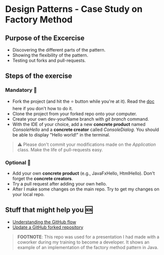 # Design Patterns - Case Study on Factory Method

## Purpose of the Excercise
- Discovering the different parts of the pattern.
- Showing the flexibility of the pattern.
- Testing out forks and pull-requests. 

## Steps of the exercise

### Mandatory 👶
- Fork the project (and hit the ⭐ button while you're at it). Read the [doc](https://docs.github.com/en/github/getting-started-with-github/fork-a-repo) here if you don't how to do it.
- Clone the project from your forked repo onto your computer.
- Create your own dev-yourName branch with *git branch* command. 
- With the IDE of your choice, add a new **concrete product** named *ConsoleHello* and a **concrete creator** called *ConsoleDialog*. You should be able to display "Hello world!" in the terminal.

> ⚠️ Please don't commit your modifications made on the *Application* class. Make the life of pull-requests easy.

### Optional 🤯
- Add your own **concrete product** (e.g., JavaFxHello, HtmlHello). Don't forget the **concrete creators**.
- Try a pull request after adding your own hello.
- After I make some changes on the main repo. Try to get my changes on your local repo.

## Stuff that might help you 🆘
- [Understanding the GitHub flow](https://guides.github.com/introduction/flow/)
- [Update a GitHub forked repository](https://stackoverflow.com/questions/7244321/how-do-i-update-a-github-forked-repository)

> **FOOTNOTE**: This repo was used for a presentation I had made with a coworker during my training to become a developer. It shows an example of an implementation of the factory method pattern in Java.
